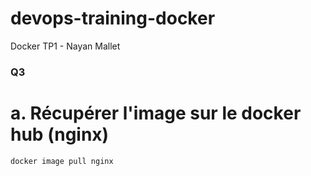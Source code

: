 # devops-training-docker
Docker TP1 - Nayan Mallet

### Q3
# a. Récupérer l'image sur le docker hub (nginx)
```bash
docker image pull nginx
```
